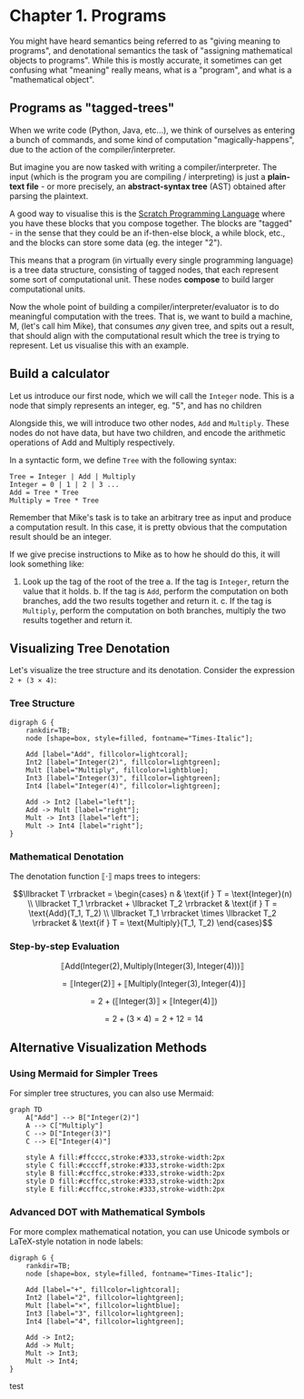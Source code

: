 # Chapter 1. Programs

You might have heard semantics being referred to as "giving meaning to programs", and denotational semantics the task of "assigning mathematical objects to programs". While this is mostly accurate, it sometimes can get confusing what "meaning" really means, what is a "program", and what is a "mathematical object".

## Programs as "tagged-trees"

When we write code (Python, Java, etc...), we think of ourselves as entering a bunch of commands, and some kind of computation "magically-happens", due to the action of the compiler/interpreter.  

But imagine you are now tasked with writing a compiler/interpreter. The input (which is the program you are compiling / interpreting) is just a **plain-text file** - or more precisely, an **abstract-syntax tree** (AST) obtained after parsing the plaintext.  

A good way to visualise this is the [Scratch Programming Language](https://miro.medium.com/v2/resize:fit:4800/format:webp/0*FI4oCrDhbyc-HQ-Z.png) where you have these blocks that you compose together. The blocks are "tagged" - in the sense that they could be an if-then-else block, a while block, etc., and the blocks can store some data (eg. the integer "2").  

This means that a program (in virtually every single programming language) is a tree data structure, consisting of tagged nodes, that each represent some sort of computational unit. These nodes **compose** to build larger computational units.  

Now the whole point of building a compiler/interpreter/evaluator is to do meaningful computation with the trees. That is, we want to build a machine, M, (let's call him Mike), that consumes *any* given tree, and spits out a result, that should align with the computational result which the tree is trying to represent. Let us visualise this with an example.

## Build a calculator

Let us introduce our first node, which we will call the `Integer` node. This is a node that simply represents an integer, eg. "5", and has no children

Alongside this, we will introduce two other nodes, `Add` and `Multiply`. These nodes do not have data, but have two children, and encode the arithmetic operations of Add and Multiply respectively.  

In a syntactic form, we define `Tree` with the following syntax:
```
Tree = Integer | Add | Multiply
Integer = 0 | 1 | 2 | 3 ...
Add = Tree * Tree
Multiply = Tree * Tree
```

Remember that Mike's task is to take an arbitrary tree as input and produce a computation result. In this case, it is pretty obvious that the computation result should be an integer. 

If we give precise instructions to Mike as to how he should do this, it will look something like:

1. Look up the tag of the root of the tree
    a. If the tag is `Integer`, return the value that it holds.
    b. If the tag is `Add`, perform the computation on both branches, add the two results together and return it.
    c. If the tag is `Multiply`, perform the computation on both branches, multiply the two results together and return it.

## Visualizing Tree Denotation

Let's visualize the tree structure and its denotation. Consider the expression `2 + (3 × 4)`:

### Tree Structure

```{graphviz}
digraph G {
    rankdir=TB;
    node [shape=box, style=filled, fontname="Times-Italic"];
    
    Add [label="Add", fillcolor=lightcoral];
    Int2 [label="Integer(2)", fillcolor=lightgreen];
    Mult [label="Multiply", fillcolor=lightblue];
    Int3 [label="Integer(3)", fillcolor=lightgreen];
    Int4 [label="Integer(4)", fillcolor=lightgreen];
    
    Add -> Int2 [label="left"];
    Add -> Mult [label="right"];
    Mult -> Int3 [label="left"];
    Mult -> Int4 [label="right"];
}
```

### Mathematical Denotation

The denotation function $\llbracket \cdot \rrbracket$ maps trees to integers:

$$\llbracket T \rrbracket = \begin{cases}
n & \text{if } T = \text{Integer}(n) \\
\llbracket T_1 \rrbracket + \llbracket T_2 \rrbracket & \text{if } T = \text{Add}(T_1, T_2) \\
\llbracket T_1 \rrbracket \times \llbracket T_2 \rrbracket & \text{if } T = \text{Multiply}(T_1, T_2)
\end{cases}$$

### Step-by-step Evaluation

$$\llbracket \text{Add}(\text{Integer}(2), \text{Multiply}(\text{Integer}(3), \text{Integer}(4))) \rrbracket$$

$$= \llbracket \text{Integer}(2) \rrbracket + \llbracket \text{Multiply}(\text{Integer}(3), \text{Integer}(4)) \rrbracket$$

$$= 2 + (\llbracket \text{Integer}(3) \rrbracket \times \llbracket \text{Integer}(4) \rrbracket)$$

$$= 2 + (3 \times 4) = 2 + 12 = 14$$

## Alternative Visualization Methods

### Using Mermaid for Simpler Trees

For simpler tree structures, you can also use Mermaid:

```{mermaid}
graph TD
    A["Add"] --> B["Integer(2)"]
    A --> C["Multiply"]
    C --> D["Integer(3)"]
    C --> E["Integer(4)"]
    
    style A fill:#ffcccc,stroke:#333,stroke-width:2px
    style C fill:#ccccff,stroke:#333,stroke-width:2px
    style B fill:#ccffcc,stroke:#333,stroke-width:2px
    style D fill:#ccffcc,stroke:#333,stroke-width:2px
    style E fill:#ccffcc,stroke:#333,stroke-width:2px
```

### Advanced DOT with Mathematical Symbols

For more complex mathematical notation, you can use Unicode symbols or LaTeX-style notation in node labels:

```{graphviz}
digraph G {
    rankdir=TB;
    node [shape=box, style=filled, fontname="Times-Italic"];
    
    Add [label="+", fillcolor=lightcoral];
    Int2 [label="2", fillcolor=lightgreen];
    Mult [label="×", fillcolor=lightblue];
    Int3 [label="3", fillcolor=lightgreen];
    Int4 [label="4", fillcolor=lightgreen];
    
    Add -> Int2;
    Add -> Mult;
    Mult -> Int3;
    Mult -> Int4;
}
```

test
